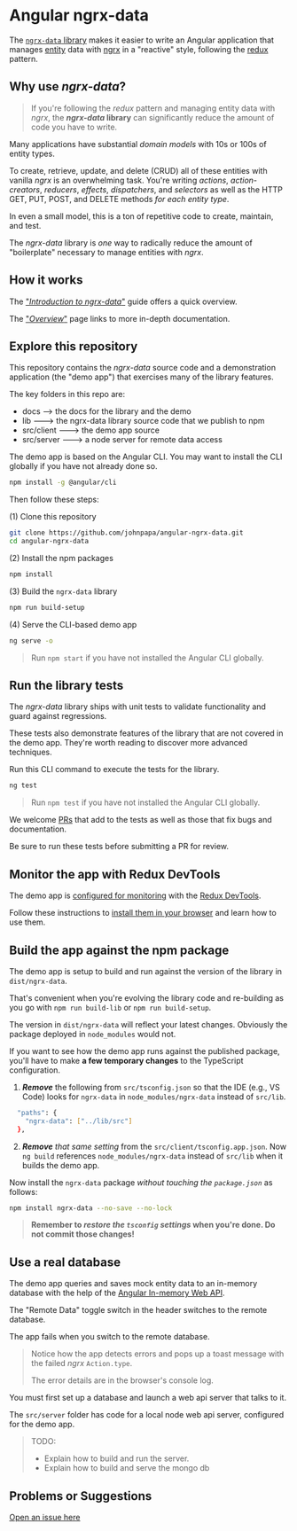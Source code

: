 # Angular ngrx-data

The
[`ngrx-data` library](https://github.com/johnpapa/angular-ngrx-data)
makes it easier to write an Angular application that manages
[entity](https://github.com/johnpapa/angular-ngrx-data/blob/master/docs/faq.md#entity)
data with
[ngrx](https://github.com/ngrx/platform/blob/master/README.md)
in a "reactive" style, following the
[redux](https://redux.js.org/) pattern.

## Why use _ngrx-data_?

> If you're following the _redux_ pattern and managing entity data with _ngrx_,
the **_ngrx-data_ library** can significantly reduce the amount of code you have to write.

Many applications have substantial _domain models_ with 10s or 100s of entity types.

To create, retrieve, update, and delete (CRUD) all of these entities with vanilla _ngrx_ is an overwhelming task.
You're writing _actions_, _action-creators_, _reducers_, _effects_, _dispatchers_, and _selectors_ as well as the HTTP GET, PUT, POST, and DELETE methods _for each entity type_.

In even a small model, this is a ton of repetitive code to create, maintain, and test.

The _ngrx-data_ library is _one_ way to radically reduce the amount of "boilerplate" necessary to manage entities with _ngrx_.

## How it works

The
["_Introduction to ngrx-data_"](https://github.com/johnpapa/angular-ngrx-data/blob/master/docs/introduction.md)
guide offers a quick overview.

The
["_Overview_"](https://github.com/johnpapa/angular-ngrx-data/blob/master/docs/README.md) page links to more in-depth documentation.

## Explore this repository

This repository contains the _ngrx-data_ source code and a
demonstration application (the "demo app") that exercises many of the library features.

The key folders in this repo are:

* docs --> the docs for the library and the demo
* lib ---> the ngrx-data library source code that we publish to npm
* src/client ---> the demo app source
* src/server ---> a node server for remote data access

<a name="install-and-run"></a>

The demo app is based on the Angular CLI.
You may want to install the CLI globally if you have not already done so.

```bash
npm install -g @angular/cli
```

Then follow these steps:

(1) Clone this repository

```bash
git clone https://github.com/johnpapa/angular-ngrx-data.git
cd angular-ngrx-data
```

(2) Install the npm packages

```bash
npm install
```

(3) Build the `ngrx-data` library

```bash
npm run build-setup
```

(4) Serve the CLI-based demo app

```bash
ng serve -o
```

> Run `npm start` if you have not installed the Angular CLI globally.

## Run the library tests

The _ngrx-data_ library ships with unit tests to validate functionality and guard against regressions.

These tests also demonstrate features of the library that are not covered in the demo app.
They're worth reading to discover more advanced techniques.

Run this CLI command to execute the tests for the library.

```bash
ng test
```

> Run `npm test` if you have not installed the Angular CLI globally.

We welcome [PRs](https://github.com/johnpapa/angular-ngrx-data/pulls)
that add to the tests as well as those that fix bugs and documentation.

Be sure to run these tests before submitting a PR for review.

## Monitor the app with Redux DevTools

The demo app is
[configured for monitoring](https://github.com/ngrx/platform/tree/master/docs/store-devtools)
with the
[Redux DevTools](https://github.com/zalmoxisus/redux-devtools-extension).

Follow these instructions to
[install them in your browser](https://github.com/zalmoxisus/redux-devtools-extension)
and learn how to use them.

## Build the app against the npm package

The demo app is setup to build and run against the version of the library in
`dist/ngrx-data`.

That's convenient when you're evolving the library code and
re-building as you go with `npm run build-lib` or `npm run build-setup`.

The version in `dist/ngrx-data` will reflect your latest changes.
Obviously the package deployed in `node_modules` would not.

If you want to see how the demo app runs against the published package, you'll have to make **a few temporary changes** to the TypeScript configuration.

1. **_Remove_** the following from `src/tsconfig.json` so that the IDE (e.g., VS Code)
   looks for `ngrx-data` in `node_modules/ngrx-data` instead of `src/lib`.

  ```bash
    "paths": {
      "ngrx-data": ["../lib/src"]
    },
  ```

2. **_Remove_** _that same setting_ from the `src/client/tsconfig.app.json`.
   Now `ng build` references `node_modules/ngrx-data` instead of `src/lib` when it builds the demo app.

Now install the `ngrx-data` package _without touching the `package.json`_ as follows:

```bash
npm install ngrx-data --no-save --no-lock
```

> **Remember to _restore the `tsconfig` settings_ when you're done. Do not commit those changes!**

## Use a real database

The demo app queries and saves mock entity data to an in-memory database with the help of the
[Angular In-memory Web API](https://github.com/angular/in-memory-web-api).

The "Remote Data" toggle switch in the header switches
to the remote database.

The app fails when you switch to the remote database.

> Notice how the app detects errors and pops up a toast message with the failed _ngrx_ `Action.type`.
>
> The error details are in the browser's console log.

You must first set up a database and launch a web api server that talks to it.

The `src/server` folder has code for a local node web api server, configured for the demo app.

>TODO: 
> * Explain how to build and run the server.
> * Explain how to build and serve the mongo db

<!-- 

>TODO: Fix the broken server-oriented commands in package.json

### Create a MongoDb

1. Create a [CosmosDB instance](https://docs.microsoft.com/en-us/azure/cosmos-db/tutorial-develop-mongodb-nodejs-part4)

### Build and launch the node server

1. Build the Angular app and launch the node server

```bash
???
```

1. Open the browser to <http://localhost:3001>

### Docker

* Install and run [Docker](https://www.docker.com/community-edition)

#### Environment file

Create an empty file named `.env` in the root of the app. We'll fill this in later.

#### Docker Compose with Debugging

Create the Docker image and run it locally. This commands uses `docker-compose` to build the image
and run the container.

This opens port `9229` for debugging.

```bash
npm run docker-debug
open http://localhost:3001
```

Open VS Code, launch the `Docker: Attach to Node` debugging profile

### Optional Database

```bash
NODE_ENV=development

PORT=3001
PUBLICWEB=./publicweb

COSMOSDB_ACCOUNT=your_cosmos_account
COSMOSDB_DB=your_cosmos_db
COSMOSDB_KEY=your_cosmos_key
COSMOSDB_PORT=10255
```

Out of the box you can run the demo with an in memory data service instead of a live database. If you wish to use a database, you can set up a local mongo server or a remote CosmosDB/MongoDB server in the cloud.

1. Configure Cosmos DB server settings

   Copy the contents from `.env.example` into `.env`. Replace the values with your specific configuration. Don't worry, this file is in the `.gitignore` so it won't get pushed to github.

   ```javascript
   NODE_ENV=development

   PORT=3001
   PUBLICWEB=./publicweb

   COSMOSDB_ACCOUNT=your_cosmos_account
   COSMOSDB_DB=your_cosmos_db
   COSMOSDB_KEY=your_cosmos_key
   COSMOSDB_PORT=10255
   ```
-->

## Problems or Suggestions

[Open an issue here](https://github.com/johnpapa/angular-ngrx-data/issues)
